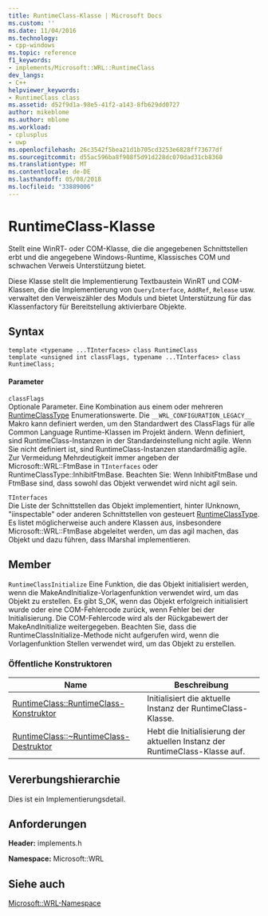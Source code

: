 ```yaml
---
title: RuntimeClass-Klasse | Microsoft Docs
ms.custom: ''
ms.date: 11/04/2016
ms.technology:
- cpp-windows
ms.topic: reference
f1_keywords:
- implements/Microsoft::WRL::RuntimeClass
dev_langs:
- C++
helpviewer_keywords:
- RuntimeClass class
ms.assetid: d52f9d1a-98e5-41f2-a143-8fb629dd0727
author: mikeblome
ms.author: mblome
ms.workload:
- cplusplus
- uwp
ms.openlocfilehash: 26c3542f5bea21d1b705cd3253e6828ff73677df
ms.sourcegitcommit: d55ac596ba8f908f5d91d228dc070dad31cb8360
ms.translationtype: MT
ms.contentlocale: de-DE
ms.lasthandoff: 05/08/2018
ms.locfileid: "33889006"
---
```

# <a name="runtimeclass-class"></a>RuntimeClass-Klasse
Stellt eine WinRT- oder COM-Klasse, die die angegebenen Schnittstellen erbt und die angegebene Windows-Runtime, Klassisches COM und schwachen Verweis Unterstützung bietet.  
  
Diese Klasse stellt die Implementierung Textbaustein WinRT und COM-Klassen, die die Implementierung von `QueryInterface`, `AddRef`, `Release` usw. verwaltet den Verweiszähler des Moduls und bietet Unterstützung für das Klassenfactory für Bereitstellung aktivierbare Objekte.
  
## <a name="syntax"></a>Syntax  
  
```
template <typename ...TInterfaces> class RuntimeClass
template <unsigned int classFlags, typename ...TInterfaces> class RuntimeClass;
```
  
#### <a name="parameters"></a>Parameter  
 `classFlags`  
Optionale Parameter. Eine Kombination aus einem oder mehreren [RuntimeClassType](../windows/runtimeclasstype-enumeration.md) Enumerationswerte. Die `__WRL_CONFIGURATION_LEGACY__` Makro kann definiert werden, um den Standardwert des ClassFlags für alle Common Language Runtime-Klassen im Projekt ändern. Wenn definiert, sind RuntimeClass-Instanzen in der Standardeinstellung nicht agile. Wenn Sie nicht definiert ist, sind RuntimeClass-Instanzen standardmäßig agile. Zur Vermeidung Mehrdeutigkeit immer angeben der Microsoft::WRL::FtmBase in `TInterfaces` oder RuntimeClassType::InhibitFtmBase. Beachten Sie: Wenn InhibitFtmBase und FtmBase sind, dass sowohl das Objekt verwendet wird nicht agil sein.
 
 `TInterfaces`  
Die Liste der Schnittstellen das Objekt implementiert, hinter IUnknown, "iinspectable" oder anderen Schnittstellen von gesteuert [RuntimeClassType](../windows/runtimeclasstype-enumeration.md). Es listet möglicherweise auch andere Klassen aus, insbesondere Microsoft::WRL::FtmBase abgeleitet werden, um das agil machen, das Objekt und dazu führen, dass IMarshal implementieren.
  
## <a name="members"></a>Member  
`RuntimeClassInitialize` Eine Funktion, die das Objekt initialisiert werden, wenn die MakeAndInitialize-Vorlagenfunktion verwendet wird, um das Objekt zu erstellen. Es gibt S_OK, wenn das Objekt erfolgreich initialisiert wurde oder eine COM-Fehlercode zurück, wenn Fehler bei der Initialisierung. Die COM-Fehlercode wird als der Rückgabewert der MakeAndInitialize weitergegeben. Beachten Sie, dass die RuntimeClassInitialize-Methode nicht aufgerufen wird, wenn die Vorlagenfunktion Stellen verwendet wird, um das Objekt zu erstellen.

### <a name="public-constructors"></a>Öffentliche Konstruktoren  
  
|Name|Beschreibung|  
|----------|-----------------|  
|[RuntimeClass::RuntimeClass-Konstruktor](../windows/runtimeclass-runtimeclass-constructor.md)|Initialisiert die aktuelle Instanz der RuntimeClass-Klasse.|  
|[RuntimeClass::~RuntimeClass-Destruktor](../windows/runtimeclass-tilde-runtimeclass-destructor.md)|Hebt die Initialisierung der aktuellen Instanz der RuntimeClass-Klasse auf.|  
  
## <a name="inheritance-hierarchy"></a>Vererbungshierarchie  
Dies ist ein Implementierungsdetail.
  
## <a name="requirements"></a>Anforderungen  
**Header:** implements.h  
  
**Namespace:** Microsoft::WRL  
  
## <a name="see-also"></a>Siehe auch  
[Microsoft::WRL-Namespace](../windows/microsoft-wrl-namespace.md)
